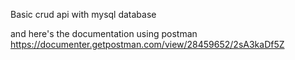 Basic crud api with mysql database

and here's the documentation using postman
https://documenter.getpostman.com/view/28459652/2sA3kaDf5Z
